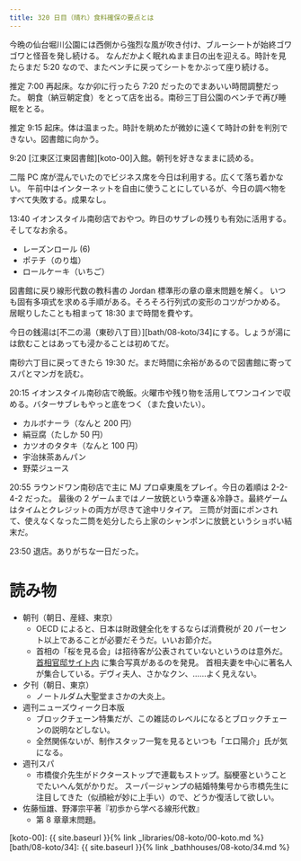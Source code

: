 ```yaml
---
title: 320 日目（晴れ）食料確保の要点とは
---
```


今晩の仙台堀川公園には西側から強烈な風が吹き付け、ブルーシートが始終ゴワゴワと怪音を発し続ける。
なんだかよく眠れぬまま日の出を迎える。時計を見たらまだ 5:20 なので、またベンチに戻ってシートをかぶって座り続ける。

推定 7:00 再起床。なか卯に行ったら 7:20 だったのでまあいい時間調整だった。
朝食（納豆朝定食）をとって店を出る。南砂三丁目公園のベンチで再び睡眠をとる。

推定 9:15 起床。体は温まった。時計を眺めたが微妙に遠くて時計の針を判別できない。図書館に向かう。

9:20 [江東区江東図書館][koto-00]入館。朝刊を好きなままに読める。

二階 PC 席が混んでいたのでビジネス席を今日は利用する。広くて落ち着かない。
午前中はインターネットを自由に使うことにしているが、今日の調べ物をすべて失敗する。成果なし。

13:40 イオンスタイル南砂店でおやつ。昨日のサブレの残りも有効に活用する。そしてなお余る。
* レーズンロール (6)
* ポテチ（のり塩）
* ロールケーキ（いちご）

図書館に戻り線形代数の教科書の Jordan 標準形の章の章末問題を解く。
いつも固有多項式を求める手順がある。そろそろ行列式の変形のコツがつかめる。
居眠りしたことも相まって 18:30 まで時間を費やす。

今日の銭湯は[不二の湯（東砂八丁目）][bath/08-koto/34]にする。しょうが湯には飲むことはあっても浸かることは初めてだ。

南砂六丁目に戻ってきたら 19:30 だ。まだ時間に余裕があるので図書館に寄ってスパとマンガを読む。

20:15 イオンスタイル南砂店で晩飯。火曜市や残り物を活用してワンコインで収める。バターサブレもやっと底をつく（また食いたい）。
* カルボナーラ（なんと 200 円）
* 絹豆腐（たしか 50 円）
* カツオのタタキ（なんと 100 円）
* 宇治抹茶あんパン
* 野菜ジュース

20:55 ラウンドワン南砂店で主に MJ プロ卓東風をプレイ。今日の着順は 2-2-4-2 だった。
最後の 2 ゲームまではノー放銃という幸運＆冷静さ。最終ゲームはタイムとクレジットの両方が尽きて途中リタイア。
三筒が対面にポンされて、使えなくなった二筒を処分したら上家のシャンポンに放銃というショボい結末だ。

23:50 退店。ありがちな一日だった。

# 読み物

* 朝刊（朝日、産経、東京）
  * OECD によると、日本は財政健全化をするならば消費税が 20 パーセント以上であることが必要だそうだ。いいお節介だ。
  * 首相の「桜を見る会」は招待客が公表されていないというのは意外だ。
    [首相官邸サイト内](https://www.kantei.go.jp/jp/98_abe/actions/201904/13sakura.html) に集合写真があるのを発見。
    首相夫妻を中心に著名人が集合している。デヴィ夫人、さかなクン、……よく見えない。
* 夕刊（朝日、東京）
  * ノートルダム大聖堂まさかの大炎上。
* 週刊ニューズウィーク日本版
  * ブロックチェーン特集だが、この雑誌のレベルになるとブロックチェーンの説明などしない。
  * 全然関係ないが、制作スタッフ一覧を見るといつも「エ口陽介」氏が気になる。
* 週刊スパ
  * 市橋俊介先生がドクターストップで連載もストップ。脳梗塞ということでたいへん気がかりだ。
    スーパージャンプの結婚特集号から市橋先生に注目してきた（似顔絵が妙に上手い）ので、どうか復活して欲しい。
* 佐藤恒雄、野澤宗平著『初歩から学べる線形代数』
  * 第 8 章章末問題。

[koto-00]: {{ site.baseurl }}{% link _libraries/08-koto/00-koto.md %}
[bath/08-koto/34]: {{ site.baseurl }}{% link _bathhouses/08-koto/34.md %}

